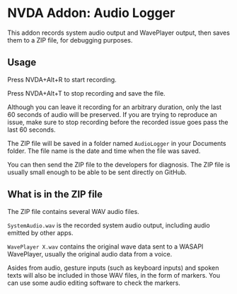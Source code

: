 # NVDA Addon: Audio Logger

This addon records system audio output and WavePlayer output, then saves them to a ZIP file, for debugging purposes.

## Usage

Press NVDA+Alt+R to start recording.

Press NVDA+Alt+T to stop recording and save the file.

Although you can leave it recording for an arbitrary duration, only the last 60 seconds of audio will be preserved. If you are trying to reproduce an issue, make sure to stop recording before the recorded issue goes pass the last 60 seconds.

The ZIP file will be saved in a folder named `AudioLogger` in your Documents folder. The file name is the date and time when the file was saved.

You can then send the ZIP file to the developers for diagnosis. The ZIP file is usually small enough to be able to be sent directly on GitHub.

## What is in the ZIP file

The ZIP file contains several WAV audio files.

`SystemAudio.wav` is the recorded system audio output, including audio emitted by other apps.

`WavePlayer X.wav` contains the original wave data sent to a WASAPI WavePlayer, usually the original audio data from a voice.

Asides from audio, gesture inputs (such as keyboard inputs) and spoken texts will also be included in those WAV files, in the form of markers. You can use some audio editing software to check the markers.
